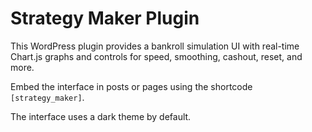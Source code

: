 # Strategy Maker Plugin

This WordPress plugin provides a bankroll simulation UI with real-time Chart.js graphs and controls for speed, smoothing, cashout, reset, and more.

Embed the interface in posts or pages using the shortcode `[strategy_maker]`.

The interface uses a dark theme by default.
